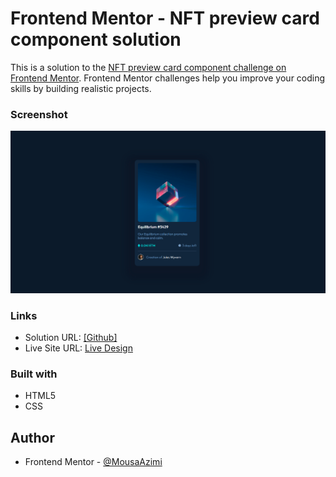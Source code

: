 # Frontend Mentor - NFT preview card component solution

This is a solution to the [NFT preview card component challenge on Frontend Mentor](https://www.frontendmentor.io/challenges/nft-preview-card-component-SbdUL_w0U). Frontend Mentor challenges help you improve your coding skills by building realistic projects. 

### Screenshot

![](./assets/images/screenshot.jpg)


### Links

- Solution URL: [[Github]](https://github.com/MousaAzm/nft-preview-card-component)
- Live Site URL: [Live Design](https://mousaazm.github.io/nft-preview-card-component/)

### Built with

- HTML5 
- CSS 

## Author

- Frontend Mentor - [@MousaAzimi](https://www.frontendmentor.io/profile/MousaAzm)
